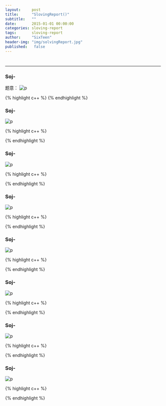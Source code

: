 ```yaml
---
layout:     post
title:      "SlovingReport()"
subtitle:   ""
date:       2015-01-01 00:00:00
categories: sloving-report
tags:       sloving-report
author:     "SixTeen"
header-img: "img/solvingReport.jpg"
published:   false
---
```


# <a href="#01"></a> <a href="#02"></a> <a href="#03"></a> <a href="#04"></a> <a href="#05"></a> <a href="#06"></a> <a href="#07"></a> <a href="#08"></a>

---






### <a name="01"></a>Soj-

题意：
![p](/img/slovingReport/.png)


{% highlight c++ %}
{% endhighlight %}

### <a name="02"></a>Soj-


![p](/img/slovingReport/.png)

{% highlight c++ %}

{% endhighlight %}

### <a name="03"></a>Soj-


![p](/img/slovingReport/.png)


{% highlight c++ %}

{% endhighlight %}

### <a name="04"></a>Soj-


![p](/img/slovingReport/.png)


{% highlight c++ %}

{% endhighlight %}

### <a name="05"></a>Soj-


![p](/img/slovingReport/.png)


{% highlight c++ %}

{% endhighlight %}


### <a name="06"></a>Soj-


![p](/img/slovingReport/.png)

{% highlight c++ %}

{% endhighlight %}

### <a name="07"></a>Soj-


![p](/img/slovingReport/.png)


{% highlight c++ %}
 
{% endhighlight %}

### <a name="08"></a>Soj-


![p](/img/slovingReport/.png)


{% highlight c++ %}

{% endhighlight %}




